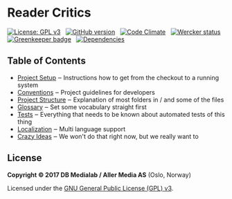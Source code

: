 # Reader Critics

[![License: GPL v3](https://img.shields.io/badge/License-GPL%20v3-blue.svg)](http://www.gnu.org/licenses/gpl-3.0)
&nbsp;
[![GitHub version](https://badge.fury.io/gh/dbmedialab%2Freader-critics.svg)](https://badge.fury.io/gh/dbmedialab%2Freader-critics)
&nbsp;
[![Code Climate](https://codeclimate.com/github/dbmedialab/reader-critics/badges/gpa.svg)](https://codeclimate.com/github/dbmedialab/reader-critics)
&nbsp;
[![Wercker status](https://app.wercker.com/status/becb14dfb1645c8010f604bdbb6aeeca/s/develop "wercker status")](https://app.wercker.com/project/byKey/becb14dfb1645c8010f604bdbb6aeeca)
&nbsp;
[![Greenkeeper badge](https://badges.greenkeeper.io/dbmedialab/Reader-critics.svg?token=a55103c0252ec9f2b14f7bb9af0229280aeba52887991f94b78b271f245e9f0c)](https://greenkeeper.io/)
&nbsp;
[![Dependencies](https://david-dm.org/dbmedialab/reader-critics/status.svg)](https://david-dm.org/)

## Table of Contents

* [Project Setup](doc/project-setup.md) ‒ Instructions how to get from the checkout to a running system
* [Conventions](doc/conventions.md) ‒ Project guidelines for developers
* [Project Structure](doc/project-structure.md) ‒ Explanation of most folders in / and some of the files
* [Glossary](doc/glossary.md) ‒ Set some vocabulary straight first
* [Tests](doc/tests.md) ‒ Everything that needs to be known about automated tests of this thing
* [Localization](doc/localization.md) ‒ Multi language support
* [Crazy Ideas](doc/think-about-these-crazy-ideas.md) ‒ We won't do that right now, but we really want to

## License

**Copyright © 2017 DB Medialab / Aller Media AS** (Oslo, Norway)

Licensed under the [GNU General Public License (GPL) v3](LICENSE.txt).
